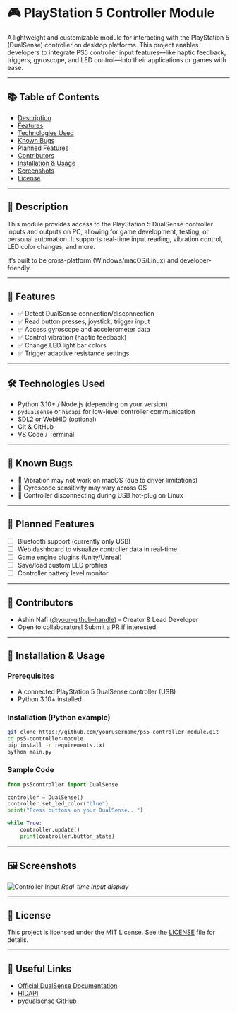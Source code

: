 # 🎮 PlayStation 5 Controller Module

A lightweight and customizable module for interacting with the PlayStation 5 (DualSense) controller on desktop platforms. This project enables developers to integrate PS5 controller input features—like haptic feedback, triggers, gyroscope, and LED control—into their applications or games with ease.

---

## 📚 Table of Contents

- [Description](#description)
- [Features](#features)
- [Technologies Used](#technologies-used)
- [Known Bugs](#known-bugs)
- [Planned Features](#planned-features)
- [Contributors](#contributors)
- [Installation & Usage](#installation--usage)
- [Screenshots](#screenshots)
- [License](#license)

---

## 📝 Description

This module provides access to the PlayStation 5 DualSense controller inputs and outputs on PC, allowing for game development, testing, or personal automation. It supports real-time input reading, vibration control, LED color changes, and more.

It’s built to be cross-platform (Windows/macOS/Linux) and developer-friendly.

---

## 🚀 Features

- ✅ Detect DualSense connection/disconnection
- ✅ Read button presses, joystick, trigger input
- ✅ Access gyroscope and accelerometer data
- ✅ Control vibration (haptic feedback)
- ✅ Change LED light bar colors
- ✅ Trigger adaptive resistance settings

---

## 🛠 Technologies Used

- Python 3.10+ / Node.js (depending on your version)
- `pydualsense` or `hidapi` for low-level controller communication
- SDL2 or WebHID (optional)
- Git & GitHub
- VS Code / Terminal

---

## 🐞 Known Bugs

- 🐛 Vibration may not work on macOS (due to driver limitations)
- 🐛 Gyroscope sensitivity may vary across OS
- 🐛 Controller disconnecting during USB hot-plug on Linux

---

## 🧭 Planned Features

- [ ] Bluetooth support (currently only USB)
- [ ] Web dashboard to visualize controller data in real-time
- [ ] Game engine plugins (Unity/Unreal)
- [ ] Save/load custom LED profiles
- [ ] Controller battery level monitor

---

## 👥 Contributors

- Ashin Nafi ([@your-github-handle](https://github.com/your-github-handle)) – Creator & Lead Developer  
- Open to collaborators! Submit a PR if interested.

---

## 🧪 Installation & Usage

### Prerequisites

- A connected PlayStation 5 DualSense controller (USB)
- Python 3.10+ installed

### Installation (Python example)

```bash
git clone https://github.com/yourusername/ps5-controller-module.git
cd ps5-controller-module
pip install -r requirements.txt
python main.py
````

### Sample Code

```python
from ps5controller import DualSense

controller = DualSense()
controller.set_led_color("blue")
print("Press buttons on your DualSense...")

while True:
    controller.update()
    print(controller.button_state)
```

---

## 🖼 Screenshots

![Controller Input](images/controller-input-demo.png)
*Real-time input display*

---

## 📄 License

This project is licensed under the MIT License. See the [LICENSE](LICENSE) file for details.

---

## 🔗 Useful Links

* [Official DualSense Documentation](https://www.playstation.com/en-us/support/hardware/ps5-dualsense-wireless-controller/)
* [HIDAPI](https://github.com/libusb/hidapi)
* [pydualsense GitHub](https://github.com/flok/pydualsense)



